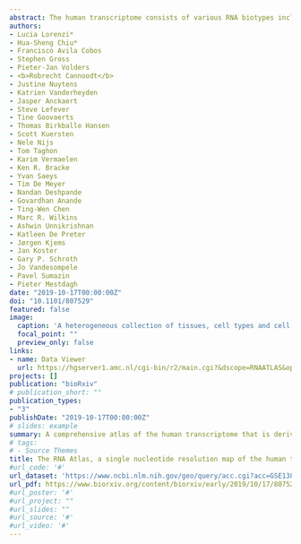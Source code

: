 ```yaml
---
abstract: The human transcriptome consists of various RNA biotypes including multiple types of non-coding RNAs (ncRNAs). Current ncRNA compendia remain incomplete partially because they are almost exclusively derived from the interrogation of small- and polyadenylated RNAs. Here, we present a more comprehensive atlas of the human transcriptome that is derived from matching polyA-, total-, and small-RNA profiles of a heterogeneous collection of nearly 300 human tissues and cell lines. We report on thousands of novel RNA species across all major RNA biotypes, including a hitherto poorly-cataloged class of non-polyadenylated single-exon long non-coding RNAs. In addition, we exploit intron abundance estimates from total RNA-sequencing to test and verify functional regulation by novel non-coding RNAs. Our study represents a substantial expansion of the current catalogue of human ncRNAs and their regulatory interactions. All data, analyses, and results are available in the R2 web portal and serve as a basis to further explore RNA biology and function.
authors:
- Lucia Lorenzi*
- Hua-Sheng Chiu*
- Francisco Avila Cobos
- Stephen Gross
- Pieter-Jan Volders 
- <b>Robrecht Cannoodt</b>
- Justine Nuytens
- Katrien Vanderheyden
- Jasper Anckaert
- Steve Lefever
- Tine Goovaerts
- Thomas Birkballe Hansen
- Scott Kuersten
- Nele Nijs
- Tom Taghon
- Karim Vermaelen
- Ken R. Bracke
- Yvan Saeys
- Tim De Meyer
- Nandan Deshpande
- Govardhan Anande
- Ting-Wen Chen
- Marc R. Wilkins
- Ashwin Unnikrishnan
- Katleen De Preter
- Jørgen Kjems
- Jan Koster
- Gary P. Schroth
- Jo Vandesompele
- Pavel Sumazin
- Pieter Mestdagh
date: "2019-10-17T00:00:00Z"
doi: "10.1101/807529"
featured: false
image:
  caption: 'A heterogeneous collection of tissues, cell types and cell lines was sequenced through complementary strand-specific RNA-sequencing methods to profile the major RNA-biotypes in the human transcriptome.'
  focal_point: ""
  preview_only: false
links:
- name: Data Viewer
  url: https://hgserver1.amc.nl/cgi-bin/r2/main.cgi?&dscope=RNAATLAS&option=about_dscope
projects: []
publication: "bioRxiv"
# publication_short: ""
publication_types:
- "3"
publishDate: "2019-10-17T00:00:00Z"
# slides: example
summary: A comprehensive atlas of the human transcriptome that is derived from matching polyA-, total-, and small-RNA profiles of a heterogeneous collection of nearly 300 human tissues and cell lines.
# tags:
# - Source Themes
title: The RNA Atlas, a single nucleotide resolution map of the human transcriptome
#url_code: '#'
url_dataset: 'https://www.ncbi.nlm.nih.gov/geo/query/acc.cgi?acc=GSE138734'
url_pdf: https://www.biorxiv.org/content/biorxiv/early/2019/10/17/807529.full-text.pdf
#url_poster: '#'
#url_project: ""
#url_slides: ""
#url_source: '#'
#url_video: '#'
---
```


